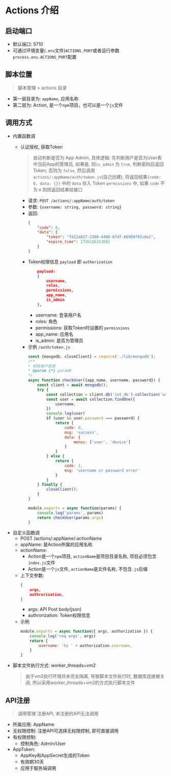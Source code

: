 # Actions 介绍

## 启动端口

- 默认端口: 5710
- 可通过环境变量(`.env`文件)`ACTIONS_PORT`或者运行参数`process.env.ACTIONS_PORT`配置

## 脚本位置

> 脚本管理 > actions 目录
- 第一层目录为: `appName`, 应用名称
- 第二层为: Action, 是一个`npm`项目，也可以是一个`js`文件

## 调用方式
+ 内置函数调
    - 认证授权, 获取Token
        > 自动判断是否为 App Admin, 具体逻辑: 先判断用户是否为User表中当前App的管理员, 如果是, 则`is_admin` 为 `true`, 判断密码后返回Token; 否则为 `false`, 然后调用 `actions/:appName/auth/token.js`(自己创建), 将返回结果`{code: 0, data: {}}` 中的 `data` 存入 Token `permissions` 中, 如果 `code` 不为 `0` 则把返回结果给接口

        - 请求: `POST /actions/:appName/auth/token`
        - 参数: `{username: string, password: string}`
        - 返回: 
            ```json
            {
                "code": 0,
                "data": {
                    "token": "fd12a817-2308-4406-87df-86989f93c6e2",
                    "expire_time": 1726116313691
                }
            }
            ```
        - Token权限信息 `payload` 即 `authorization`
            ```json
                payload: 
                {
                    username,
                    roles,
                    permissions,
                    app_name,
                    is_admin
                },
            ```
            - username: 登录用户名
            - roles: 角色
            - permissions: 获取Token时设置的 `permissions`
            - app_name: 应用名
            - is_admin: 是否为管理员
        - 示例 `/auth/token.js`
            ```js
            const {mongodb, closeClient} = require('./lib/mongodb');
            /**
            * 校验用户信息
            * @param {*} param0 
            */
            async function checkUser({app_name, username, password}) {
                const client = await mongodb();
                try {
                    const collection = client.db('iot_db').collection('user');
                    const user = await collection.findOne({
                        username,
                    })
                    console.log(user)
                    if (user && user.password === password) {
                        return {
                            code: 0,
                            msg: 'success',
                            data: {
                                menus: ['user', 'device']
                            }
                        }
                    } else {
                        return {
                            code: 1,
                            msg: 'username or password error'
                        }
                    }
                } finally {
                    closeClient();
                }
            }

            module.exports = async function(params) {
                console.log('params', params)
                return checkUser(params.args)
            }
            ```
+ 自定义函数调
    - POST /actions/:appName/:actionName
    - appName: 是Action所属的应用名称
    - actionName:
        - Action是一个`npm`项目, `actionName`是项目目录名称, 项目必须包含`index.js`文件
        - Action是一个`js`文件, `actionName`是文件名称, 不包含`.js`后缀
    - 上下文参数:
        ```json
        {
            args,
            authrorization,
        }
        ```
        - args: API Post body(json)
        - authrorization: Token权限信息
    - 示例
        ```js
        module.exports = async function({ args, authorization }) {
            console.log('req args', args)
            return {
                username: 'hi ' + authorization.username,
            }
        }
        ```
+ 脚本文件执行方式: worker_threads+vm2 
    > 由于vm2执行环境并未完全隔离, 导致脚本文件执行时, 数据库连接被关闭, 所以采用worker_threads+vm2的方式执行脚本文件


## API注册

> 调用管理 注册API, 未注册的API无法调用
- 所属应用: AppName
- 无权限控制: 注册API可选择无权限控制, 即可直接调用
- 有权限控制: 
    - 控制角色: Admin/User
- AppToken:
    - AppKey和AppSecret生成的Token
    - 有效期30天
    - 应用于服务端调用



##
